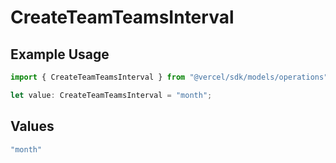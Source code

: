 # CreateTeamTeamsInterval

## Example Usage

```typescript
import { CreateTeamTeamsInterval } from "@vercel/sdk/models/operations";

let value: CreateTeamTeamsInterval = "month";
```

## Values

```typescript
"month"
```